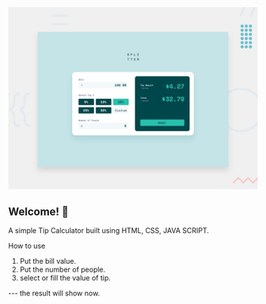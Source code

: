 ![Design preview for the Tip calculator app coding challenge](./design/desktop-preview.jpg)

## Welcome! 👋

A simple Tip Calculator built using HTML, CSS, JAVA SCRIPT.

How to use

1. Put the bill value.
2. Put the number of people.
3. select or fill the value of tip. 

--- the result will show now.

